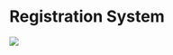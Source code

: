 <h1> Registration System</h1>

<p align="left">
<img src="https://img.shields.io/badge/STATUS-UNDER%20CONSTRUCTION-purple">
</p>
